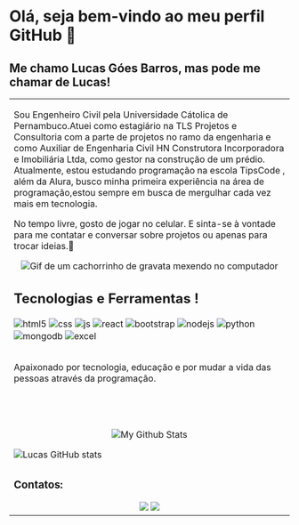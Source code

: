 # Olá, seja bem-vindo ao meu perfil GitHub 👋

## Me chamo Lucas Góes Barros, mas pode me chamar de Lucas!

<p align="right">
<table width="100%">
<tr><td valign="top" width="50%">

Sou Engenheiro Civil pela Universidade Cátolica de Pernambuco.Atuei como estagiário na TLS Projetos e Consultoria com a parte de projetos no ramo da engenharia e como Auxiliar de Engenharia Civil HN Construtora 
Incorporadora e Imobiliária Ltda, como gestor na construção de um prédio. Atualmente, estou estudando programação na  escola TipsCode , além da  Alura, busco minha primeira experiência na área de programação,estou sempre em busca de mergulhar cada vez mais em tecnologia.

No tempo livre, gosto de jogar no celular. E sinta-se à vontade para me contatar e conversar sobre projetos ou apenas para trocar ideias.🤟

<div align="center"> 
  <img src="https://media.tenor.com/tqoX4Da8YmwAAAAC/doggo-dog.gif" alt="Gif de um cachorrinho de gravata mexendo no computador">
</div>

## Tecnologias e Ferramentas !

<div style="display: inline_block">
    <img align="center" alt="html5" src="https://img.shields.io/badge/HTML5-E34F26?style=for-the-badge&logo=html5&logoColor=white" />
    <img align="center" alt="css" src="https://img.shields.io/badge/CSS3-1572B6?style=for-the-badge&logo=css3&logoColor=white" />
    <img align="center" alt="js" src="https://img.shields.io/badge/JavaScript-F7DF1E?style=for-the-badge&logo=javascript&logoColor=black" />
    <img align="center" alt="react" src="https://img.shields.io/badge/React-20232A?style=for-the-badge&logo=react&logoColor=61DAFB" />
    <img align="center" alt="bootstrap" src=https://img.shields.io/badge/Bootstrap-563D7C?style=for-the-badge&logo=bootstrap&logoColor=white)/>
    <img align="center" alt="nodejs" src="https://img.shields.io/badge/Node.js-43853D?style=for-the-badge&logo=node.js&logoColor=white" />
    <img align="center" alt="python" src="https://img.shields.io/badge/Python-3776AB?style=for-the-badge&logo=python&logoColor=white"/>
    <img align="center" alt="mongodb" src="https://img.shields.io/badge/MongoDB-4EA94B?style=for-the-badge&logo=mongodb&logoColor=white"/>
    <img align="center" alt="excel" src="https://img.shields.io/badge/Microsoft_Excel-217346?style=for-the-badge&logo=microsoft-excel&logoColor=white"/>
</div>
    
</div><br/>

Apaixonado por tecnologia, educação e por mudar a vida das pessoas através da programação.

# 
<br>
<p align="center">
<img align="center" src="https://github-readme-stats.vercel.app/api/top-langs/?username=LucasGBarros96&layout=compact&theme=radical" alt="My Github Stats">
</p>

![Lucas GitHub stats](https://github-readme-stats.vercel.app/api?username=LucasGBarros96&show_icons=true&theme=dracula)


##
### Contatos:
<div align="center"> 
  <a href="https://www.instagram.com/lucasgb06/" target="_blank"><img src="https://img.shields.io/badge/-Instagram-%23E4405F?style=for-the-badge&logo=instagram&logoColor=white" target="_blank"></a> 
  <a href = "mailto:lucasgbdev06@gmail.com"><img src="https://img.shields.io/badge/-Gmail-%23333?style=for-the-badge&logo=gmail&logoColor=white" target="_blank"></a>
</div>

